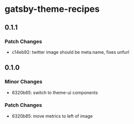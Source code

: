 # gatsby-theme-recipes

## 0.1.1

### Patch Changes

- c14eb92: twitter image should be meta.name, fixes unfurl

## 0.1.0

### Minor Changes

- 6320b85: switch to theme-ui components

### Patch Changes

- 6320b85: move metrics to left of image
